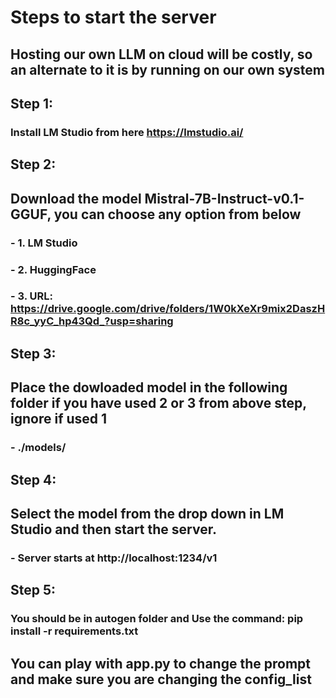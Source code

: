 # Steps to start the server

## Hosting our own LLM on cloud will be costly, so an alternate to it is by running on our own system 

## Step 1:

### Install LM Studio from here https://lmstudio.ai/


## Step 2:

## Download the model Mistral-7B-Instruct-v0.1-GGUF, you can choose any option from below
### - 1. LM Studio
### - 2. HuggingFace
### - 3. URL: https://drive.google.com/drive/folders/1W0kXeXr9mix2DaszHR8c_yyC_hp43Qd_?usp=sharing 

## Step 3:

## Place the dowloaded model in the following folder if you have used 2 or 3 from above step, ignore if used 1
### - ./models/

## Step 4: 

## Select the model from the drop down in LM Studio and then start the server.
### - Server starts at http://localhost:1234/v1


## Step 5:
### You should be in autogen folder and Use the command: pip install -r requirements.txt


## You can play with app.py to change the prompt and make sure you are changing the config_list
